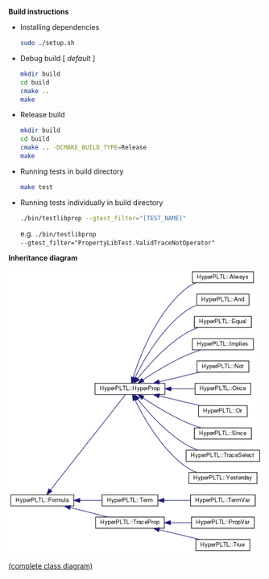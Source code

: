 

**Build instructions**

* Installing dependencies

  ```bash
  sudo ./setup.sh
  ```

- Debug build [ *default* ]

  ```bash
  mkdir build
  cd build
  cmake ..
  make
  ```

- Release build

  ```bash
  mkdir build
  cd build
  cmake .. -DCMAKE_BUILD_TYPE=Release
  make
  ```

- Running tests in build directory

  ```bash
  make test
  ```
- Running tests individually in build directory
  ```bash
  ./bin/testlibprop --gtest_filter="[TEST_NAME]"
  ```
  e.g. <code>./bin/testlibprop --gtest_filter="PropertyLibTest.ValidTraceNotOperator"</code>

**Inheritance diagram**

<img src="./doc/inherit_graph_0.png" />

[(complete class diagram)](https://github.com/tgourav/fuzztest/blob/master/libprop/doc/class_hyper_p_l_t_l_1_1_formula__inherit__graph.png)
